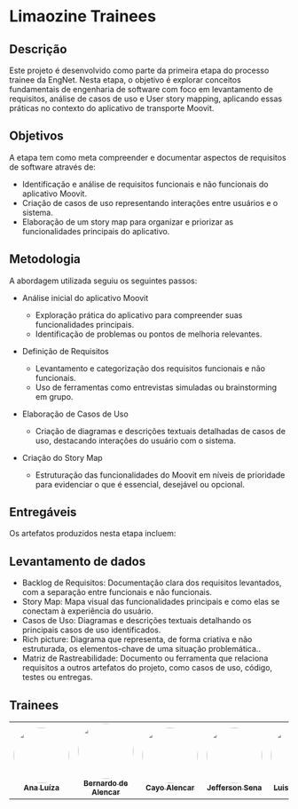 # Limaozine Trainees

## Descrição
Este projeto é desenvolvido como parte da primeira etapa do processo trainee da EngNet. Nesta etapa, o objetivo é explorar conceitos fundamentais de engenharia de software com foco em levantamento de requisitos, análise de casos de uso e User story mapping, aplicando essas práticas no contexto do aplicativo de transporte Moovit.

## Objetivos

A etapa tem como meta compreender e documentar aspectos de requisitos de software através de:

- Identificação e análise de requisitos funcionais e não funcionais do aplicativo Moovit.
- Criação de casos de uso representando interações entre usuários e o sistema.
- Elaboração de um story map para organizar e priorizar as funcionalidades principais do aplicativo.

## Metodologia

A abordagem utilizada seguiu os seguintes passos:

- Análise inicial do aplicativo Moovit
    - Exploração prática do aplicativo para compreender suas funcionalidades principais.
    - Identificação de problemas ou pontos de melhoria relevantes.

- Definição de Requisitos
    - Levantamento e categorização dos requisitos funcionais e não funcionais.
    - Uso de ferramentas como entrevistas simuladas ou brainstorming em grupo.

- Elaboração de Casos de Uso
    - Criação de diagramas e descrições textuais detalhadas de casos de uso, destacando interações do usuário com o sistema.

- Criação do Story Map
    - Estruturação das funcionalidades do Moovit em níveis de prioridade para evidenciar o que é essencial, desejável ou opcional.

## Entregáveis

Os artefatos produzidos nesta etapa incluem:
## Levantamento de dados

- Backlog de Requisitos: Documentação clara dos requisitos levantados, com a separação entre funcionais e não funcionais.
- Story Map: Mapa visual das funcionalidades principais e como elas se conectam à experiência do usuário.
- Casos de Uso: Diagramas e descrições textuais detalhando os principais casos de uso identificados.
- Rich picture: Diagrama que representa, de forma criativa e não estruturada, os elementos-chave de uma situação problemática..
- Matriz de Rastreabilidade: Documento ou ferramenta que relaciona requisitos a outros artefatos do projeto, como casos de uso, código, testes ou entregas.


## Trainees

<table>
  <tr>
    <td align="center"><a href="https://github.com/analufernanndess"><img style="border-radius: 50%;" src="https://github.com/analufernanndess.png" width="100px;" alt=""/><br /><sub><b>Ana Luíza</b></sub></a><br />
    <td align="center"><a href="https://github.com/bermardoo"><img style="border-radius: 50%;" src="https://github.com/bermardoo.png" width="100px;" alt=""/><br /><sub><b>Bernardo de Alencar</b></sub></a><br />
    <td align="center"><a href="https://github.com/Cayoalencar"><img style="border-radius: 50%;" src="https://github.com/Cayoalencar.png" width="100px;" alt=""/><br /><sub><b>Cayo Alencar</b></sub></a><br />
    <td align="center"><a href="https://github.com/JeffersonSenaa"><img style="border-radius: 50%;" src="https://github.com/JeffersonSenaa.png" width="100px;" alt=""/><br /><sub><b>Jefferson Sena</b></sub></a><br />
     <td align="center"><a href="https://github.com/Luis-Henrique05"><img style="border-radius: 50%;" src="https://github.com/Luis-Henrique05.png" width="100px;" alt=""/><br /><sub><b>Luis Henrique</b></sub></a><br />
  </tr>
</table>
